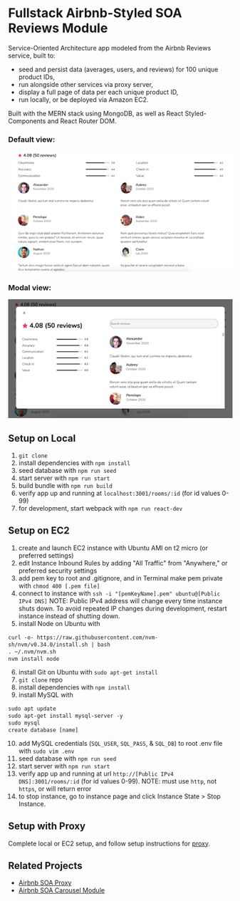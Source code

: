 # Fullstack Airbnb-Styled SOA Reviews Module

Service-Oriented Architecture app modeled from the Airbnb Reviews service, built to:
- seed and persist data (averages, users, and reviews) for 100 unique product IDs,
- run alongside other services via proxy server,
- display a full page of data per each unique product ID,
- run locally, or be deployed via Amazon EC2.

 Built with the MERN stack using MongoDB, as well as React Styled-Components and React Router DOM.

### Default view:
<p align="center">
<img src="screenshot1.png" width="600"/>
</p>

### Modal view:
<p align="center">
<img src="screenshot2.png" width="600"/>
</p>

## Setup on Local

1. `git clone`
1. install dependencies with `npm install`
1. seed database with `npm run seed`
1. start server with `npm run start`
1. build bundle with `npm run build`
1. verify app up and running at `localhost:3001/rooms/:id` (for id values 0-99)
1. for development, start webpack with `npm run react-dev`

## Setup on EC2

1. create and launch EC2 instance with Ubuntu AMI on t2 micro (or preferred settings)
1. edit Instance Inbound Rules by adding "All Traffic" from "Anywhere," or preferred security settings
1. add pem key to root and .gitignore, and in Terminal make pem private with `chmod 400 [.pem file]`
1. connect to instance with `ssh -i "[pemKeyName].pem" ubuntu@[Public IPv4 DNS]`
NOTE: Public IPv4 address will change every time instance shuts down. To avoid repeated IP changes during development, restart instance instead of shutting down.
1. install Node on Ubuntu with
```
curl -o- https://raw.githubusercontent.com/nvm-sh/nvm/v0.34.0/install.sh | bash
. ~/.nvm/nvm.sh
nvm install node
```
6. install Git on Ubuntu with `sudo apt-get install`
1. `git clone` repo
1. install dependencies with `npm install`
1. install MySQL with
```
sudo apt update
sudo apt-get install mysql-server -y
sudo mysql
create database [name]
```
10. add MySQL credentials (`SQL_USER`, `SQL_PASS`, & `SQL_DB`) to root .env file with `sudo vim .env`
1. seed database with `npm run seed`
1. start server with `npm run start`
1. verify app up and running at url `http://[Public IPv4 DNS]:3001/rooms/:id` (for id values 0-99).
NOTE: must use `http`, not `https`, or will return error
1. to stop instance, go to instance page and click Instance State > Stop Instance.

## Setup with Proxy

Complete local or EC2 setup, and follow setup instructions for [proxy](https://github.com/jhou12/airbnb-soa-proxy).

## Related Projects
  - [Airbnb SOA Proxy](https://github.com/jhou12/airbnb-soa-proxy)
  - [Airbnb SOA Carousel Module](https://github.com/jhou12/airbnb-soa-carousel-module)